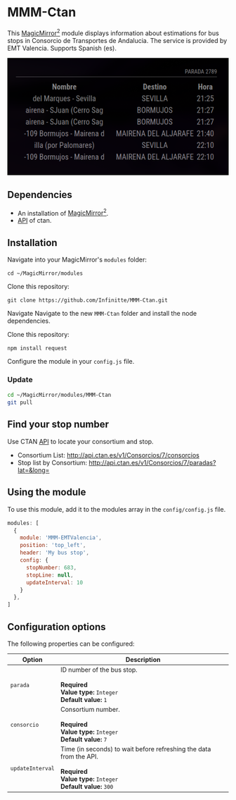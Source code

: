 # MMM-Ctan
This [MagicMirror<sup>2</sup>] module displays information about estimations for bus stops in Consorcio de Transportes de Andalucia. The service is provided by EMT Valencia. Supports Spanish (es).

![Example of MMM-Ctan](./example_1.png)

## Dependencies
- An installation of [MagicMirror<sup>2</sup>].
- [API] of ctan.

## Installation

Navigate into your MagicMirror's `modules` folder:
```
cd ~/MagicMirror/modules
```

Clone this repository:
```
git clone https://github.com/Infinitte/MMM-Ctan.git
```

Navigate Navigate to the new `MMM-Ctan` folder and install the node dependencies.

Clone this repository:
```
npm install request
```

Configure the module in your `config.js` file.

### Update

```bash
cd ~/MagicMirror/modules/MMM-Ctan
git pull
```

## Find your stop number

Use CTAN [API] to locate your consortium and stop.

- Consortium List: http://api.ctan.es/v1/Consorcios/7/consorcios
- Stop list by Consortium: http://api.ctan.es/v1/Consorcios/7/paradas?lat=&long=

## Using the module

To use this module, add it to the modules array in the `config/config.js` file. 

```javascript
modules: [
  {
    module: 'MMM-EMTValencia',
    position: 'top_left',
    header: 'My bus stop',
    config: {
      stopNumber: 683,
      stopLine: null,
      updateInterval: 10
    }
  },
]
```

## Configuration options

The following properties can be configured:

| Option                       | Description
| ---------------------------- | -----------
| `parada  `                   | ID number of the bus stop.<br><br>**Required**<br>**Value type:** `Integer`<br>**Default value:** `1`
| `consorcio`                  | Consortium number.<br><br>**Required**<br>**Value type:** `Integer`<br>**Default value:** `7`
| `updateInterval`             | Time (in seconds) to wait before refreshing the data from the API.<br><br>**Required**<br>**Value type:** `Integer`<br>**Default value:** `300`

[API]: http://api.ctan.es/doc/
[MagicMirror<sup>2</sup>]: https://github.com/MagicMirrorOrg/MagicMirror

